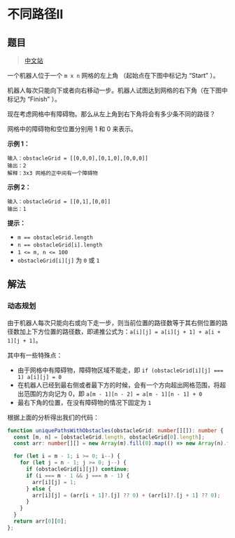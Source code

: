 # 不同路径II

## 题目

> [中文站](https://leetcode.cn/problems/unique-paths-ii/)

一个机器人位于一个 `m x n` 网格的左上角 （起始点在下图中标记为 “Start” ）。

机器人每次只能向下或者向右移动一步。机器人试图达到网格的右下角（在下图中标记为 “Finish” ）。

现在考虑网格中有障碍物。那么从左上角到右下角将会有多少条不同的路径？

网格中的障碍物和空位置分别用 1 和 0 来表示。

**示例 1：** 

```
输入：obstacleGrid = [[0,0,0],[0,1,0],[0,0,0]]
输出：2
解释：3x3 网格的正中间有一个障碍物
```

**示例 2：** 

```
输入：obstacleGrid = [[0,1],[0,0]]
输出：1
```

**提示：** 

- `m == obstacleGrid.length`
- `n == obstacleGrid[i].length`
- `1 <= m, n <= 100`
- `obstacleGrid[i][j]` 为 `0` 或 `1`

## 解法

### 动态规划

由于机器人每次只能向右或向下走一步，则当前位置的路径数等于其右侧位置的路径数加上下方位置的路径数，即递推公式为：`a[i][j] = a[i][j + 1] + a[i + 1][j + 1]`。

其中有一些特殊点：

- 由于网格中有障碍物，障碍物区域不能走，即 `if (obstacleGrid[i][j] === 1) a[i][j] = 0`
- 在机器人已经到最右侧或者最下方的时候，会有一个方向超出网格范围，将超出范围的方向记为 0，即 `a[m - 1][n - 2] = a[m - 1][n - 1] + 0`
- 最右下角的位置，在没有障碍物的情况下固定为 `1`


根据上面的分析得出我们的代码：

```typescript
function uniquePathsWithObstacles(obstacleGrid: number[][]): number {
  const [m, n] = [obstacleGrid.length, obstacleGrid[0].length];
  const arr: number[][] = new Array(m).fill(0).map(() => new Array(n).fill(0));

  for (let i = m - 1; i >= 0; i--) {
    for (let j = n - 1; j >= 0; j--) {
      if (obstacleGrid[i][j]) continue;
      if (i === m - 1 && j === n - 1) {
        arr[i][j] = 1;
      } else {
        arr[i][j] = (arr[i + 1]?.[j] ?? 0) + (arr[i]?.[j + 1] ?? 0);
      }
    }
  }
  return arr[0][0];
};
```